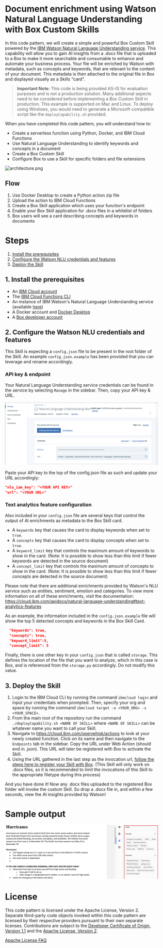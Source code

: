 # Document enrichment using Watson Natural Language Understanding with Box Custom Skills

In this code pattern, we will create a simple and powerful Box Custom Skill powered by the [IBM Watson Natural Language Understanding service](https://www.ibm.com/watson/services/natural-language-understanding/). This capability will allow you to gain AI insights from a .docx file that is uploaded to a Box to make it more searchable and consumable to enhance and automate your business process. Your file will be enriched by Watson with metadata, such as concepts and keywords, that are relevant to the content of your document. This metadata is then attached to the original file in Box and displayed visually as a Skills "card".

> **Important Note:** This code is being provided AS-IS for evaluation purposes and is not a production solution. Many additional aspects need to be considered before implementing a Box Custom Skill in production. This example is supported on Mac and Linux. To deploy using Windows, you would need to generate a Microsoft-compatible script like the `deployCapability.sh` provided.

When you have completed this code pattern, you will understand how to:

* Create a serverless function using Python, Docker, and IBM Cloud Functions
* Use Natural Language Understanding to identify keywords and concepts in a document
* Create a Box Custom Skill
* Configure Box to use a Skill for specific folders and file extensions

![architecture.png](docs/architecture.png)

## Flow

1. Use Docker Desktop to create a Python action zip file
2. Upload the action to IBM Cloud Functions
3. Create a Box Skill application which uses your function's endpoint
4. Enable your Box Skill application for .docx files in a whitelist of folders
5. Box users will see a card describing concepts and keywords in documents

# Steps

1. [Install the prerequisites](#1-install-the-prerequisites)
2. [Configure the Watson NLU credentials and features](#2-configure-the-watson-nlu-credentials-and-features)
3. [Deploy the Skill](#3-deploy-the-skill)

## 1. Install the prerequisites

* An [IBM Cloud account](https://cloud.ibm.com/login)
* The [IBM Cloud Functions CLI](https://cloud.ibm.com/docs/openwhisk?topic=cloud-functions-cloudfunctions_cli#cloudfunctions_cli)
* An instance of IBM Watson's Natural Language Understanding service (available [here](https://cloud.ibm.com/catalog/services/natural-language-understanding))
* A Docker account and [Docker Desktop](https://www.docker.com/products/docker-desktop)
* A [Box developer account](https://developer.box.com/)

## 2. Configure the Watson NLU credentials and features

This Skill is expecting a `config.json` file to be present in the root folder of the Skill. An example `config.json.example` has been provided that you can leverage and rename accordingly.

### API key & endpoint

Your Natural Language Understanding service credentials can be found in the service by selecting `Manage` in the sidebar. Then, copy your API key & URL.

![Api Key Example](/docs/api_key_example.png)

Paste your API key to the top of the config.json file as such and update your URL accordingly:

```json
"nlu_iam_key": "<YOUR API KEY>"
"url": "<YOUR URL>"
```

### Text analytics feature configuration

Also included in your `config.json` file are several keys that control the output of AI enrichments as metadata to the Box Skill card.

* A `keywords` key that causes the card to display keywords when set to `true`.
* A `concepts` key that causes the card to display concepts when set to `true`.
* A `keyword_limit` key that controls the maximum amount of keywords to show in the card. (Note: It is possible to show less than this limit if fewer keywords are detected in the source document)
* A `concept_limit` key that controls the maximum amount of concepts to show in the card. (Note: It is possible to show less than this limit if fewer concepts are detected in the source document)

Please note that there are additional enrichments provided by Watson's NLU service such as entities, sentiment, emotion and categories. To view more information on all of these enrichments, visit the documentation:  https://cloud.ibm.com/apidocs/natural-language-understanding#text-analytics-features

As an example, the information included in the `config.json.example` file  will show the top 5 detected concepts and keywords in the Box Skill Card.

```json
  "keywords": true,
  "concepts": true,
  "keyword_limit":5,
  "concept_limit": 5
  ```

Finally, there is one other key in your `config.json` that is called `storage`. This defines the location of the file that you want to analyze, which in this case is Box, and is referenced from the `storage.py` accordingly. Do not modify this value.

## 3. Deploy the Skill

1. Login to the IBM Cloud CLI by running the command `ibmcloud login` and input your credentials when prompted. Then, specify your org and space by running the command `ibmcloud target -o <YOUR_ORG> -s <YOUR_SPACE>`.
2. From the main root of the repository run the command `./deployCapability.sh <NAME OF SKILL>` where `<NAME OF SKILL>` can be whatever name you want to call your Skill.
3. Navigate to https://cloud.ibm.com/openwhisk/actions to look at your newly created function. Click on its name and then navigate to the `Endpoints` tab in the sidebar. Copy the URL under Web Action (should end in .json). This URL will later be registered with Box to activate the Skill.
4. Using the URL gathered in the last step as the invocation url, [follow the steps here to register your Skill with Box](https://developer.box.com/docs/configure-a-box-skill). (This Skill will only work on .docx files, so it is recommended to limit the invocations of this Skill to the appropriate filetype during this process)

And you have done it! Now any .docx files uploaded to the registered Box folder will invoke the custom Skill. So drop a .docx file in, and within a few seconds, view the AI insights provided by Watson!

# Sample output

![Example picture](/docs/DocEnrichmentSkill_example.png)

# License

This code pattern is licensed under the Apache License, Version 2. Separate third-party code objects invoked within this code pattern are licensed by their respective providers pursuant to their own separate licenses. Contributions are subject to the [Developer Certificate of Origin, Version 1.1](https://developercertificate.org/) and the [Apache License, Version 2](https://www.apache.org/licenses/LICENSE-2.0.txt).

[Apache License FAQ](https://www.apache.org/foundation/license-faq.html#WhatDoesItMEAN)

